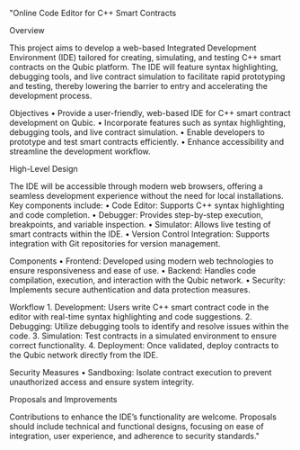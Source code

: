 "Online Code Editor for C++ Smart Contracts

Overview

This project aims to develop a web-based Integrated Development Environment (IDE) tailored for creating, simulating, and testing C++ smart contracts on the Qubic platform. The IDE will feature syntax highlighting, debugging tools, and live contract simulation to facilitate rapid prototyping and testing, thereby lowering the barrier to entry and accelerating the development process.

Objectives
	•	Provide a user-friendly, web-based IDE for C++ smart contract development on Qubic.
	•	Incorporate features such as syntax highlighting, debugging tools, and live contract simulation.
	•	Enable developers to prototype and test smart contracts efficiently.
	•	Enhance accessibility and streamline the development workflow.

High-Level Design

The IDE will be accessible through modern web browsers, offering a seamless development experience without the need for local installations. Key components include:
	•	Code Editor: Supports C++ syntax highlighting and code completion.
	•	Debugger: Provides step-by-step execution, breakpoints, and variable inspection.
	•	Simulator: Allows live testing of smart contracts within the IDE.
	•	Version Control Integration: Supports integration with Git repositories for version management.

Components
	•	Frontend: Developed using modern web technologies to ensure responsiveness and ease of use.
	•	Backend: Handles code compilation, execution, and interaction with the Qubic network.
	•	Security: Implements secure authentication and data protection measures.

Workflow
	1.	Development: Users write C++ smart contract code in the editor with real-time syntax highlighting and code suggestions.
	2.	Debugging: Utilize debugging tools to identify and resolve issues within the code.
	3.	Simulation: Test contracts in a simulated environment to ensure correct functionality.
	4.	Deployment: Once validated, deploy contracts to the Qubic network directly from the IDE.

Security Measures
	•	Sandboxing: Isolate contract execution to prevent unauthorized access and ensure system integrity.

Proposals and Improvements

Contributions to enhance the IDE’s functionality are welcome. Proposals should include technical and functional designs, focusing on ease of integration, user experience, and adherence to security standards."